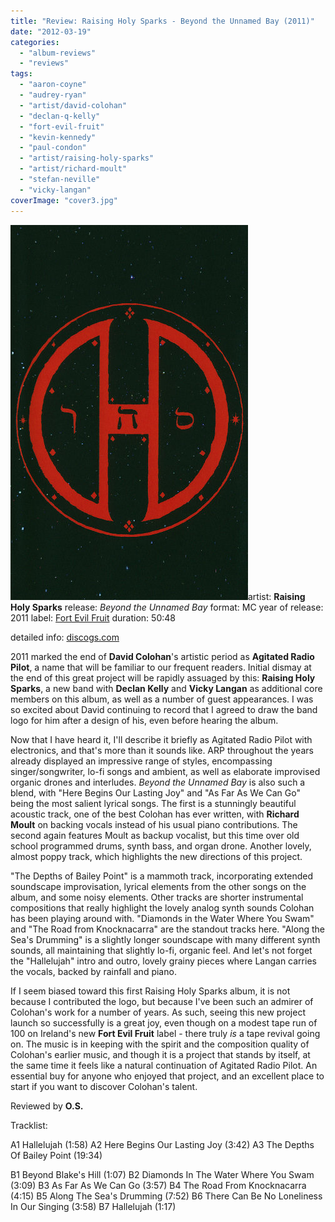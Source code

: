 ```yaml
---
title: "Review: Raising Holy Sparks - Beyond the Unnamed Bay (2011)"
date: "2012-03-19"
categories: 
  - "album-reviews"
  - "reviews"
tags: 
  - "aaron-coyne"
  - "audrey-ryan"
  - "artist/david-colohan"
  - "declan-q-kelly"
  - "fort-evil-fruit"
  - "kevin-kennedy"
  - "paul-condon"
  - "artist/raising-holy-sparks"
  - "artist/richard-moult"
  - "stefan-neville"
  - "vicky-langan"
coverImage: "cover3.jpg"
---
```


[![](images/cover3.jpg "raisingholysparks_beyondtheunnamedbay")](http://www.eveningoflight.nl/wordpress/wp-content/uploads/2012/03/cover3.jpg)artist: **Raising Holy Sparks** release: _Beyond the Unnamed Bay_ format: MC year of release: 2011 label: [Fort Evil Fruit](http://fortevilfruit.blogspot.com/) duration: 50:48

detailed info: [discogs.com](http://www.discogs.com/Raising-Holy-Sparks-Beyond-The-Unnamed-Bay/release/3253234)

2011 marked the end of **David Colohan**'s artistic period as **Agitated Radio Pilot**, a name that will be familiar to our frequent readers. Initial dismay at the end of this great project will be rapidly assuaged by this: **Raising Holy Sparks**, a new band with **Declan Kelly** and **Vicky Langan** as additional core members on this album, as well as a number of guest appearances. I was so excited about David continuing to record that I agreed to draw the band logo for him after a design of his, even before hearing the album.

Now that I have heard it, I'll describe it briefly as Agitated Radio Pilot with electronics, and that's more than it sounds like. ARP throughout the years already displayed an impressive range of styles, encompassing singer/songwriter, lo-fi songs and ambient, as well as elaborate improvised organic drones and interludes. _Beyond the Unnamed Bay_ is also such a blend, with "Here Begins Our Lasting Joy" and "As Far As We Can Go" being the most salient lyrical songs. The first is a stunningly beautiful acoustic track, one of the best Colohan has ever written, with **Richard Moult** on backing vocals instead of his usual piano contributions. The second again features Moult as backup vocalist, but this time over old school programmed drums, synth bass, and organ drone. Another lovely, almost poppy track, which highlights the new directions of this project.

"The Depths of Bailey Point" is a mammoth track, incorporating extended soundscape improvisation, lyrical elements from the other songs on the album, and some noisy elements. Other tracks are shorter instrumental compositions that really highlight the lovely analog synth sounds Colohan has been playing around with. "Diamonds in the Water Where You Swam" and "The Road from Knocknacarra" are the standout tracks here. "Along the Sea's Drumming" is a slightly longer soundscape with many different synth sounds, all maintaining that slightly lo-fi, organic feel. And let's not forget the "Hallelujah" intro and outro, lovely grainy pieces where Langan carries the vocals, backed by rainfall and piano.

If I seem biased toward this first Raising Holy Sparks album, it is not because I contributed the logo, but because I've been such an admirer of Colohan's work for a number of years. As such, seeing this new project launch so successfully is a great joy, even though on a modest tape run of 100 on Ireland's new **Fort Evil Fruit** label - there truly _is_ a tape revival going on. The music is in keeping with the spirit and the composition quality of Colohan's earlier music, and though it is a project that stands by itself, at the same time it feels like a natural continuation of Agitated Radio Pilot. An essential buy for anyone who enjoyed that project, and an excellent place to start if you want to discover Colohan's talent.

Reviewed by **O.S.**

Tracklist:

A1 Hallelujah (1:58) A2 Here Begins Our Lasting Joy (3:42) A3 The Depths Of Bailey Point (19:34)

B1 Beyond Blake's Hill (1:07) B2 Diamonds In The Water Where You Swam (3:09) B3 As Far As We Can Go (3:57) B4 The Road From Knocknacarra (4:15) B5 Along The Sea's Drumming (7:52) B6 There Can Be No Loneliness In Our Singing (3:58) B7 Hallelujah (1:17)
